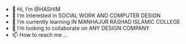 - 👋 Hi, I’m @HASHIM    
- 👀 I’m Interested in SOCIAL WORK AND COMPUTER DESIGN
- 🌱 I’m currently learning IN MANHAJUR RASHAD ISLAMIC COLLEGE
- 💞️ I’m looking to collaborate on ANY DESIGN COMPANY
- 📫 How to reach me ...

<!---
9526113341/9526113341 is a ✨ special ✨ repository because its `README.md` (this file) appears on your GitHub profile.
You can click the Preview link to take a look at your changes.
--->

